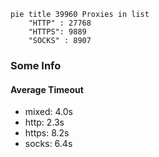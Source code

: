 
```mermaid
pie title 39960 Proxies in list
    "HTTP" : 27768
    "HTTPS": 9889
    "SOCKS" : 8907
```

### Some Info
#### Average Timeout

- mixed: 4.0s
- http: 2.3s
- https: 8.2s
- socks: 6.4s